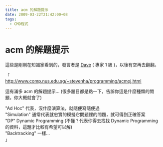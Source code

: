 ```yaml
---
title: acm 的解題提示
date: 2009-03-22T21:42:00+08
tags:
  - CMD程式
---
```

# acm 的解題提示

這些是剛剛在知識家看到的，發言者是 [Dave](http://tw.knowledge.yahoo.com/my/my?show=AB02116954) ( 專家 1 級 )，以後有空再去翻翻。  
  
「  
http://www.comp.nus.edu.sg/~stevenha/programming/acmoj.html  
  
這有滿多 acm 的解題提示… (很多題目都是點一下，告訴你這是什麼種類的問題，你大概就會了)  
  
"Ad Hoc" 代表，沒什麼演算法，就隨便寫隨便過  
"Simulation" 通常代表就忠實的模擬它問題裡的問題，就可得到正確答案  
"DP" Dynamic Programming (不懂？代表你得去找找 Dynamic Programming 的資料，這題才比較有希望可以解)  
"Backtracking" 一樣…  
」